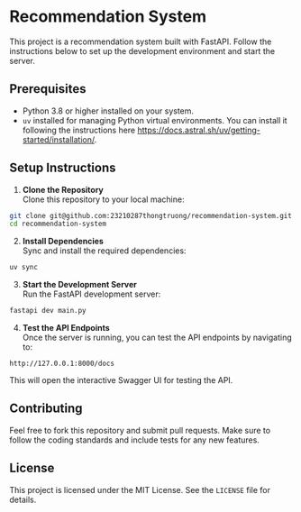 # Recommendation System

This project is a recommendation system built with FastAPI. Follow the instructions below to set up the development environment and start the server.

## Prerequisites

-   Python 3.8 or higher installed on your system.
-   `uv` installed for managing Python virtual environments. You can install it following the instructions here https://docs.astral.sh/uv/getting-started/installation/.

## Setup Instructions

1. **Clone the Repository**  
   Clone this repository to your local machine:

```bash
git clone git@github.com:23210287thongtruong/recommendation-system.git
cd recommendation-system
```

2. **Install Dependencies**  
   Sync and install the required dependencies:

```bash
uv sync
```

3. **Start the Development Server**  
   Run the FastAPI development server:

```bash
fastapi dev main.py
```

4. **Test the API Endpoints**  
   Once the server is running, you can test the API endpoints by navigating to:

```
http://127.0.0.1:8000/docs
```

This will open the interactive Swagger UI for testing the API.

## Contributing

Feel free to fork this repository and submit pull requests. Make sure to follow the coding standards and include tests for any new features.

## License

This project is licensed under the MIT License. See the `LICENSE` file for details.
